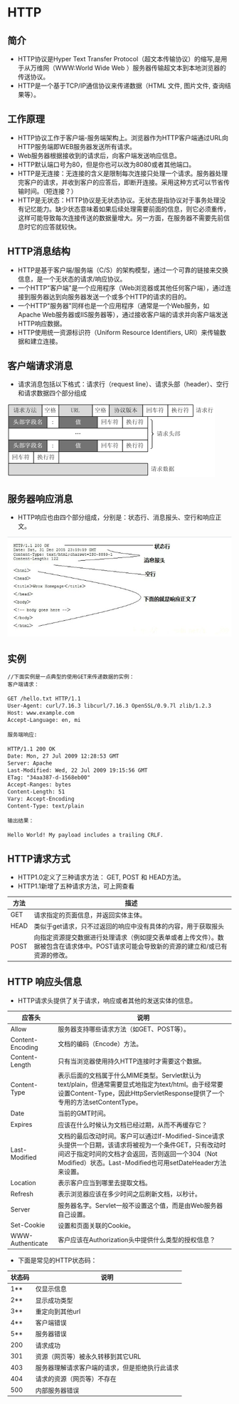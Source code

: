 # HTTP
## 简介
- HTTP协议是Hyper Text Transfer Protocol（超文本传输协议）的缩写,是用于从万维网（WWW:World Wide Web ）服务器传输超文本到本地浏览器的传送协议。
- HTTP是一个基于TCP/IP通信协议来传递数据（HTML 文件, 图片文件, 查询结果等）。
## 工作原理
- HTTP协议工作于客户端-服务端架构上。浏览器作为HTTP客户端通过URL向HTTP服务端即WEB服务器发送所有请求。
- Web服务器根据接收到的请求后，向客户端发送响应信息。
- HTTP默认端口号为80，但是你也可以改为8080或者其他端口。
- HTTP是无连接：无连接的含义是限制每次连接只处理一个请求。服务器处理完客户的请求，并收到客户的应答后，即断开连接。采用这种方式可以节省传输时间。（短连接？）
- HTTP是无状态：HTTP协议是无状态协议。无状态是指协议对于事务处理没有记忆能力。缺少状态意味着如果后续处理需要前面的信息，则它必须重传，这样可能导致每次连接传送的数据量增大。另一方面，在服务器不需要先前信息时它的应答就较快。
## HTTP消息结构
- HTTP是基于客户端/服务端（C/S）的架构模型，通过一个可靠的链接来交换信息，是一个无状态的请求/响应协议。
- 一个HTTP"客户端"是一个应用程序（Web浏览器或其他任何客户端），通过连接到服务器达到向服务器发送一个或多个HTTP的请求的目的。
- 一个HTTP"服务器"同样也是一个应用程序（通常是一个Web服务，如Apache Web服务器或IIS服务器等），通过接收客户端的请求并向客户端发送HTTP响应数据。
- HTTP使用统一资源标识符（Uniform Resource Identifiers, URI）来传输数据和建立连接。
## 客户端请求消息
- 请求消息包括以下格式：请求行（request line）、请求头部（header）、空行和请求数据四个部分组成

![](客户端请求消息.png)
## 服务器响应消息
- HTTP响应也由四个部分组成，分别是：状态行、消息报头、空行和响应正文。

![](服务器响应消息.jpg)
## 实例
```
//下面实例是一点典型的使用GET来传递数据的实例：
客户端请求：

GET /hello.txt HTTP/1.1
User-Agent: curl/7.16.3 libcurl/7.16.3 OpenSSL/0.9.7l zlib/1.2.3
Host: www.example.com
Accept-Language: en, mi

服务端响应:

HTTP/1.1 200 OK
Date: Mon, 27 Jul 2009 12:28:53 GMT
Server: Apache
Last-Modified: Wed, 22 Jul 2009 19:15:56 GMT
ETag: "34aa387-d-1568eb00"
Accept-Ranges: bytes
Content-Length: 51
Vary: Accept-Encoding
Content-Type: text/plain

输出结果：

Hello World! My payload includes a trailing CRLF.
```
## HTTP请求方式
- HTTP1.0定义了三种请求方法： GET, POST 和 HEAD方法。
- HTTP1.1新增了五种请求方法，可上网查看

方法|描述
---|---
GET|请求指定的页面信息，并返回实体主体。
HEAD|类似于get请求，只不过返回的响应中没有具体的内容，用于获取报头
POST|向指定资源提交数据进行处理请求（例如提交表单或者上传文件）。数据被包含在请求体中。POST请求可能会导致新的资源的建立和/或已有资源的修改。

## HTTP 响应头信息
- HTTP请求头提供了关于请求，响应或者其他的发送实体的信息。

应答头|说明
---|---
Allow|服务器支持哪些请求方法（如GET、POST等）。
Content-Encoding|文档的编码（Encode）方法。
Content-Length|只有当浏览器使用持久HTTP连接时才需要这个数据。
Content-Type|表示后面的文档属于什么MIME类型。Servlet默认为text/plain，但通常需要显式地指定为text/html。由于经常要设置Content-Type，因此HttpServletResponse提供了一个专用的方法setContentType。
Date|当前的GMT时间。
Expires|应该在什么时候认为文档已经过期，从而不再缓存它？
Last-Modified|文档的最后改动时间。客户可以通过If-Modified-Since请求头提供一个日期，该请求将被视为一个条件GET，只有改动时间迟于指定时间的文档才会返回，否则返回一个304（Not Modified）状态。Last-Modified也可用setDateHeader方法来设置。
Location|表示客户应当到哪里去提取文档。
Refresh|表示浏览器应该在多少时间之后刷新文档，以秒计。
Server|服务器名字。Servlet一般不设置这个值，而是由Web服务器自己设置。
Set-Cookie|设置和页面关联的Cookie。
WWW-Authenticate|客户应该在Authorization头中提供什么类型的授权信息？

- 下面是常见的HTTP状态码：

状态码|说明
---|---
1**|仅显示信息
2**|显示成功类型
3**|重定向到其他url
4**|客户端错误
5**|服务器错误
200 | 请求成功
301 | 资源（网页等）被永久转移到其它URL
403| 服务器理解请求客户端的请求，但是拒绝执行此请求
404 | 请求的资源（网页等）不存在
500 | 内部服务器错误